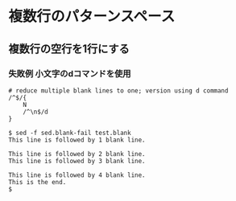 # 複数行のパターンスペース
## 複数行の空行を1行にする
### 失敗例  小文字のdコマンドを使用
```
# reduce multiple blank lines to one; version using d command
/^$/{
    N
    /^\n$/d
}
```
```
$ sed -f sed.blank-fail test.blank
This line is followed by 1 blank line.

This line is followed by 2 blank line.
This line is followed by 3 blank line.

This line is followed by 4 blank line.
This is the end.
$
```